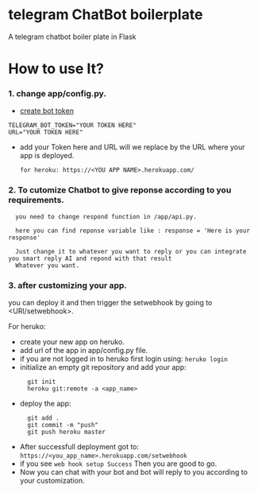 # telegram ChatBot boilerplate
A telegram chatbot boiler plate in Flask

# How to use It?
  ### 1. change app/config.py.
 
 - [create bot token](https://core.telegram.org/bots#6-botfather)
   
  ```
  TELEGRAM_BOT_TOKEN="YOUR TOKEN HERE"
  URL="YOUR TOKEN HERE"
  ```
  - add your Token here  and  URL will we replace by the URL where your app is deployed.
    ```
    for heroku: https://<YOU APP NAME>.herokuapp.com/
    ```
### 2. To cutomize Chatbot to give reponse according to you requirements.
    
      you need to change respond function in /app/api.py.

      here you can find reponse variable like : response = 'Here is your response'

      Just change it to whatever you want to reply or you can integrate you smart reply AI and repond with that result
      Whatever you want.
   
 ### 3. after customizing your app.
 
 you can deploy it and then trigger the setwebhook by going to <URl/setwebhook>.
 
 For heruko:
 - create your new app on heruko.
 - add url of the app in app/config.py file.
 - if you are not logged in to heruko first login using:
    ``` heruko login ```
 - initialize an empty git repository and add your app:
    ```
      git init
      heroku git:remote -a <app_name>
    ```
  - deploy the app:
    ```
      git add .
      git commit -m "push"
      git push heroku master
    ```
  - After successfull deployment got to:
  ``` https://<you_app_name>.herokuapp.com/setwebhook ```
  - if you see ``` web hook setup Success ``` Then you are good to go.
  - Now you can chat with your bot and bot will reply to you according to your customization.
  
  
    
    
  
  
